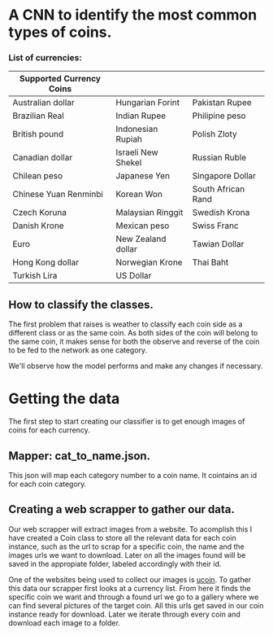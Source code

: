 # A CNN to identify the most common types of coins.

### List of currencies:
| Supported Currency Coins |  | |
| --- | --- | --- |
| Australian dollar      | Hungarian Forint         | Pakistan Rupee     |
| Brazilian Real         | Indian Rupee             | Philipine peso     |
| British pound          | Indonesian Rupiah        | Polish Zloty       |
| Canadian dollar        | Israeli New Shekel       | Russian Ruble      |
| Chilean peso           | Japanese Yen             | Singapore Dollar   |
| Chinese Yuan Renminbi  | Korean Won               | South African Rand |
| Czech Koruna           | Malaysian Ringgit        | Swedish Krona      |
| Danish Krone           | Mexican peso             | Swiss Franc        |
| Euro                   | New Zealand dollar       | Tawian Dollar      |
| Hong Kong dollar       | Norwegian Krone          | Thai Baht          |
| Turkish Lira           | US Dollar                |                    |


## How to classify the classes.

The first problem that raises is weather to classify each coin side as a different class or as the same coin. As both sides of the coin will belong to the same coin, it makes sense for both the observe and reverse of the coin to be fed to the network as one category.

We'll observe how the model performs and make any changes if necessary.

# Getting the data
The first step to start creating our classifier is to get enough images of coins for each currency.

## Mapper: cat_to_name.json.

This json will map each category number to a coin name. It cointains an id for each coin category.

## Creating a web scrapper to gather our data.

Our web scrapper will extract images from a website. To acomplish this I have created a Coin class to store all the relevant data for each coin instance, such as the url to scrap for a specific coin, the name and the images urls we want to download. Later on all the images found will be saved in the appropiate folder, labeled accordingly with their id.

One of the websites being used to collect our images is [ucoin](https://en.ucoin.net/). To gather this data our scrapper first looks at a currency list. From here it finds the specific coin we want and through a found url we go to a gallery where we can find several pictures of the target coin. All this urls get saved in our coin instance ready for download. Later we iterate through every coin and download each image to a folder.